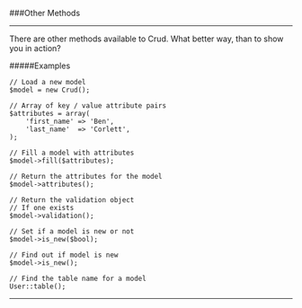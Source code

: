 ###Other Methods

----------

There are other methods available to Crud. What better way, than to show you in action?

#####Examples

	// Load a new model
	$model = new Crud();

	// Array of key / value attribute pairs
	$attributes = array(
		'first_name' => 'Ben',
		'last_name'  => 'Corlett',
	);

	// Fill a model with attributes
	$model->fill($attributes);

	// Return the attributes for the model
	$model->attributes();

	// Return the validation object
	// If one exists
	$model->validation();

	// Set if a model is new or not
	$model->is_new($bool);

	// Find out if model is new
	$model->is_new();

	// Find the table name for a model
	User::table();

----------
